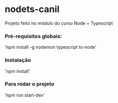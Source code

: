 # nodets-canil

Projeto feito no módulo do curso Node + Typescript

### Pré-requisitos globais:
‘npm install -g nodemon typescript ts-node’

### Instalação
'npm install’

### Para rodar o projeto
‘npm run start-dev’